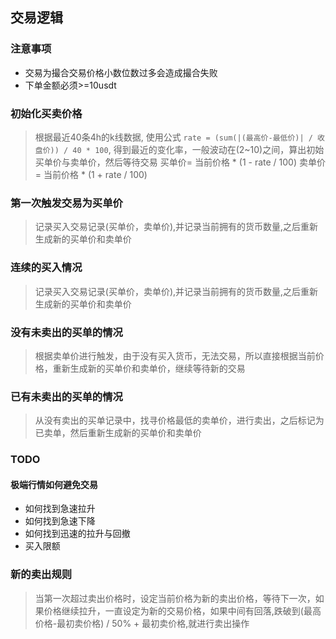 ## 交易逻辑

### 注意事项
- 交易为撮合交易价格小数位数过多会造成撮合失败
- 下单金额必须>=10usdt

### 初始化买卖价格
>根据最近40条4h的k线数据, 使用公式 `rate = (sum(|(最高价-最低价)| / 收盘价)) / 40 * 100`, 得到最近的变化率，一般波动在(2~10)之间，算出初始买单价与卖单价，然后等待交易
>买单价= 当前价格 * (1 - rate / 100)
>卖单价= 当前价格 * (1 + rate / 100)

### 第一次触发交易为买单价
>记录买入交易记录(买单价，卖单价),并记录当前拥有的货币数量,之后重新生成新的买单价和卖单价

### 连续的买入情况
> 记录买入交易记录(买单价，卖单价),并记录当前拥有的货币数量,之后重新生成新的买单价和卖单价

### 没有未卖出的买单的情况
>根据卖单价进行触发，由于没有买入货币，无法交易，所以直接根据当前价格，重新生成新的买单价和卖单价，继续等待新的交易

### 已有未卖出的买单的情况
>从没有卖出的买单记录中，找寻价格最低的卖单价，进行卖出，之后标记为已卖单，然后重新生成新的买单价和卖单价

### TODO

#### 极端行情如何避免交易
- 如何找到急速拉升
- 如何找到急速下降
- 如何找到迅速的拉升与回撤
- 买入限额

### 新的卖出规则
> 当第一次超过卖出价格时，设定当前价格为新的卖出价格，等待下一次，如果价格继续拉升，一直设定为新的交易价格，如果中间有回落,跌破到(最高价格-最初卖价格) / 50% + 最初卖价格,就进行卖出操作


